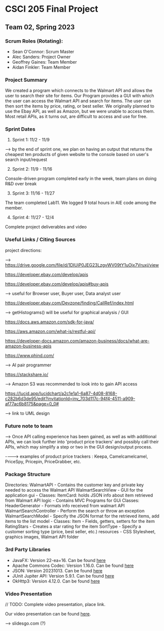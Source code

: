 # CSCI 205 Final Project
## Team 02, Spring 2023
### Scrum Roles (Rotating):
- Sean O'Connor: Scrum Master
- Alec Sanders: Project Owner
- Geoffrey Gaines: Team Member
- Aidan Finkler: Team Member
### Project Summary
We created a program which connects to the Walmart API and allows the user to search their site for items.
Our Program provides a GUI with which the user can access the Walmart API and search for items.
The user can then sort the items by price, rating, or best seller. We originally planned to use the Ebay API, as well as Amazon,
but we were unable to access them. Most retail APIs, as it turns out, are difficult to access and use for free.



### Sprint Dates
1. Sprint 1: 11/2 - 11/9

--> by the end of sprint one, we plan on having an output that returns the cheapest ten products of given website to the console based on user's search input/request


2. Sprint 2: 11/9 - 11/16

Console-driven program completed early in the week, team plans on doing R&D over break

3. Sprint 3: 11/16 - 11/27

The team completed Lab11. We logged 9 total hours in AIE code among the member.

4. Sprint 4: 11/27 - 12/4

Complete project deliverables and video


### Useful Links / Citing Sources

project directions:

--> https://drive.google.com/file/d/1DIUiP0JEG23LzgvWV09tY1uOjx7Vruxj/view

https://developer.ebay.com/develop/apis

https://developer.ebay.com/develop/apis#buy-apis

--> useful for Browser user, Buyer user, Data analyst user

https://developer.ebay.com/Devzone/finding/CallRef/index.html

--> getHistograms() will be useful for graphical analysis / GUI

https://docs.aws.amazon.com/sdk-for-java/

https://aws.amazon.com/what-is/restful-api/

https://developer-docs.amazon.com/amazon-business/docs/what-are-amazon-business-apis

https://www.phind.com/

--> AI pair programmer

https://stackshare.io/

--> Amazon S3 was recommended to look into to gain API access

https://lucid.app/lucidchart/a2c1e1a1-6a87-4d08-8168-c282b6d3de95/edit?invitationId=inv_703d117c-94f4-4511-a909-af77ac6b8175&page=0_0#

--> link to UML design

### Future note to team

--> Once API calling experience has been gained, as well as with additional APIs, we can look further into 'product price trackers' and possibly call their APIs, which may simplify a step or two in the GUI design/output process. 

----> examples of product price trackers : Keepa, Camelcamelcamel, PriceSpy, Pricepin, PriceGrabber, etc.




### Package Structure
Directories:
WalmartAPI - Contains the customer key and private key needed to access the Walmart API
WalmartSearchView - GUI for the application
gui - 
    Classes: ItemCard: holds JSON info about item retrieved from Walmart API
logic - Contains MVC Programs for GUi
    Classes:
    HeaderGenerator - Formats info received from walmart API
    WalmartSearchController - Perform the search or throw an exception
    WalmartSearchModel - Specify the JSON format for the retrieved items, add items to the list
model -
    Classes:
    Item - Fields, getters, setters for the item
    RatingStars - Creates a star rating for the item
    SortType - Specify a customer sorting type (price, best seller, etc.)
resources - CSS Stylesheet, graphics images, Walmart API folder





### 3rd Party Libraries
- JavaFX: Version 22-ea+16. Can be found [here](https://mvnrepository.com/artifact/org.openjfx/javafx)
- Apache Commons Codec: Version 1.16.0. Can be found [here](https://mvnrepository.com/artifact/commons-codec/commons-codec)
- JSON: Version 20231013. Can be found [here](https://mvnrepository.com/artifact/org.json/json)
- JUnit Jupiter API: Version 5.9.1. Can be found [here](https://mvnrepository.com/artifact/org.junit.jupiter/junit-jupiter-api)
- OkHttp3: Version 4.12.0. Can be found [here](https://mvnrepository.com/artifact/com.squareup.okhttp3/okhttp)

### Video Presentation
// TODO: Complete video presentation, place link.

Our video presentation can be found [here](https://drive.google.com).

--> slidesgo.com (?)
